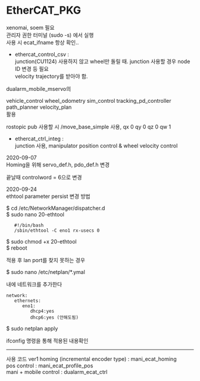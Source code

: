 # EtherCAT_PKG   

xenomai, soem 필요   
관리자 권한 터미널  (sudo -s) 에서 실행   
사용 시 ecat_ifname 항상 확인..   

- ethercat_control_csv :    
junction(CU1124) 사용하지 않고 wheel만 돌릴 때. junction 사용할 경우 node ID 변경 등 필요   
velocity trajectory를 받아야 함.   

dualarm_mobile_mservo의   

vehicle_control wheel_odometry
sim_control tracking_pd_controller   
path_planner velocity_plan   
활용   

rostopic pub 사용할 시 /move_base_simple 사용, qx 0 qy 0 qz 0 qw 1

- ethercat_ctrl_integ :    
junction 사용, manipulator position control & wheel velocity control

2020-09-07    
Homing을 위해 servo_def.h, pdo_def.h 변경
   
   끝날때 controlword = 6으로 변경
   
   
2020-09-24   
ethtool parameter persist 변경 방법      
   
$ cd /etc/NetworkManager/dispatcher.d   
$ sudo nano 20-ethtool   
```
   #!/bin/bash    
   /sbin/ethtool -C eno1 rx-usecs 0    
```
$ sudo chmod +x 20-ethtool    
$ reboot   
   
적용 후 lan port를 찾지 못하는 경우   
   
$ sudo nano /etc/netplan/*.ymal   
   
내에 네트워크를 추가한다

```
network:
   ethernets:
      eno1:
         dhcp4:yes
         dhcp6:yes (안해도됨)
```

$ sudo netplan apply   
   
ifconfig 명령을 통해 적용된 내용확인
   
   
   
----------------------------------------------

사용 코드
ver1 homing (incremental encoder type) : mani_ecat_homing    
pos control : mani_ecat_profile_pos    
mani + mobile control : dualarm_ecat_ctrl    
